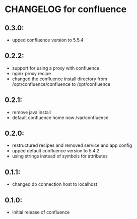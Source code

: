 # CHANGELOG for confluence

## 0.3.0:

* upped confluence version to 5.5.4

## 0.2.2:

* support for using a proxy with confluence
* nginx proxy recipe
* changed the confluence install directory from /opt/confluence/confluence to /opt/confluence

## 0.2.1:

* remove java install
* default confluence home now /var/confluence

## 0.2.0:

* restructured recipes and removed service and app config
* upped default confluence version to 5.4.2
* using strings instead of symbols for attributes

## 0.1.1:

* changed db connection host to localhost

## 0.1.0:

* Initial release of confluence
